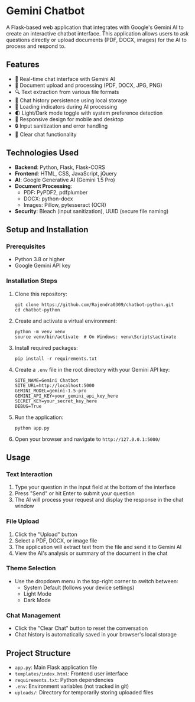 # Gemini Chatbot

A Flask-based web application that integrates with Google's Gemini AI to create an interactive chatbot interface. This application allows users to ask questions directly or upload documents (PDF, DOCX, images) for the AI to process and respond to.

## Features

- 💬 Real-time chat interface with Gemini AI
- 📁 Document upload and processing (PDF, DOCX, JPG, PNG)
- 🔍 Text extraction from various file formats
- 💾 Chat history persistence using local storage
- 🔄 Loading indicators during AI processing
- 🌓 Light/Dark mode toggle with system preference detection
- 📱 Responsive design for mobile and desktop
- 🔒 Input sanitization and error handling
- 🧹 Clear chat functionality

## Technologies Used

- **Backend**: Python, Flask, Flask-CORS
- **Frontend**: HTML, CSS, JavaScript, jQuery
- **AI**: Google Generative AI (Gemini 1.5 Pro)
- **Document Processing**:
  - PDF: PyPDF2, pdfplumber
  - DOCX: python-docx
  - Images: Pillow, pytesseract (OCR)
- **Security**: Bleach (input sanitization), UUID (secure file naming)

## Setup and Installation

### Prerequisites

- Python 3.8 or higher
- Google Gemini API key

### Installation Steps

1. Clone this repository:
   ```
   git clone https://github.com/Rajendra0309/chatbot-python.git
   cd chatbot-python
   ```

2. Create and activate a virtual environment:
   ```
   python -m venv venv
   source venv/bin/activate  # On Windows: venv\Scripts\activate
   ```

3. Install required packages:
   ```
   pip install -r requirements.txt
   ```

4. Create a `.env` file in the root directory with your Gemini API key:
   ```
   SITE_NAME=Gemini Chatbot
   SITE_URL=http://localhost:5000
   GEMINI_MODEL=gemini-1.5-pro
   GEMINI_API_KEY=your_gemini_api_key_here
   SECRET_KEY=your_secret_key_here
   DEBUG=True
   ```

5. Run the application:
   ```
   python app.py
   ```

6. Open your browser and navigate to `http://127.0.0.1:5000/`

## Usage

### Text Interaction

1. Type your question in the input field at the bottom of the interface
2. Press "Send" or hit Enter to submit your question
3. The AI will process your request and display the response in the chat window

### File Upload

1. Click the "Upload" button
2. Select a PDF, DOCX, or image file
3. The application will extract text from the file and send it to Gemini AI
4. View the AI's analysis or summary of the document in the chat

### Theme Selection

- Use the dropdown menu in the top-right corner to switch between:
  - System Default (follows your device settings)
  - Light Mode
  - Dark Mode

### Chat Management

- Click the "Clear Chat" button to reset the conversation
- Chat history is automatically saved in your browser's local storage

## Project Structure

- `app.py`: Main Flask application file
- `templates/index.html`: Frontend user interface
- `requirements.txt`: Python dependencies
- `.env`: Environment variables (not tracked in git)
- `uploads/`: Directory for temporarily storing uploaded files
